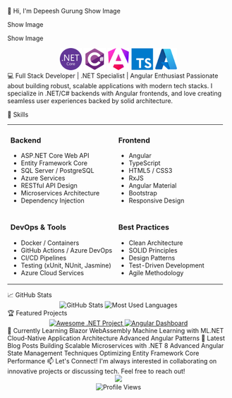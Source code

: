👋 Hi, I'm Depeesh Gurung
Show Image

Show Image

Show Image

<div align="center"> <img src="https://raw.githubusercontent.com/devicons/devicon/master/icons/dotnetcore/dotnetcore-original.svg" alt=".NET Core" width="50" height="50"/> <img src="https://raw.githubusercontent.com/devicons/devicon/master/icons/csharp/csharp-original.svg" alt="C#" width="50" height="50"/> <img src="https://raw.githubusercontent.com/devicons/devicon/master/icons/angular/angular-original.svg" alt="Angular" width="50" height="50"/> <img src="https://raw.githubusercontent.com/devicons/devicon/master/icons/typescript/typescript-original.svg" alt="TypeScript" width="50" height="50"/> <img src="https://raw.githubusercontent.com/devicons/devicon/master/icons/azure/azure-original.svg" alt="Azure" width="50" height="50"/> </div>
💻 Full Stack Developer | .NET Specialist | Angular Enthusiast
Passionate about building robust, scalable applications with modern tech stacks. I specialize in .NET/C# backends with Angular frontends, and love creating seamless user experiences backed by solid architecture.

🚀 Skills
<table> <tr> <td valign="top" width="50%"> <h3>Backend</h3> <ul> <li>ASP.NET Core Web API</li> <li>Entity Framework Core</li> <li>SQL Server / PostgreSQL</li> <li>Azure Services</li> <li>RESTful API Design</li> <li>Microservices Architecture</li> <li>Dependency Injection</li> </ul> </td> <td valign="top" width="50%"> <h3>Frontend</h3> <ul> <li>Angular</li> <li>TypeScript</li> <li>HTML5 / CSS3</li> <li>RxJS</li> <li>Angular Material</li> <li>Bootstrap</li> <li>Responsive Design</li> </ul> </td> </tr> <tr> <td valign="top" width="50%"> <h3>DevOps & Tools</h3> <ul> <li>Docker / Containers</li> <li>GitHub Actions / Azure DevOps</li> <li>CI/CD Pipelines</li> <li>Testing (xUnit, NUnit, Jasmine)</li> <li>Azure Cloud Services</li> </ul> </td> <td valign="top" width="50%"> <h3>Best Practices</h3> <ul> <li>Clean Architecture</li> <li>SOLID Principles</li> <li>Design Patterns</li> <li>Test-Driven Development</li> <li>Agile Methodology</li> </ul> </td> </tr> </table>
📈 GitHub Stats
<div align="center"> <img src="https://github-readme-stats.vercel.app/api?username=lawangGurung&show_icons=true&count_private=true&theme=react" alt="GitHub Stats" height="170"/> <img src="https://github-readme-stats.vercel.app/api/top-langs/?username=yourusername&layout=compact&theme=react" alt="Most Used Languages" height="170"/> </div>
🏆 Featured Projects
<div align="center"> <a href="https://github.com/yourusername/awesome-dotnet-project"> <img src="https://github-readme-stats.vercel.app/api/pin/?username=lawangGurung&repo=awesome-dotnet-project&theme=react" alt="Awesome .NET Project"/> </a> <a href="https://github.com/lawangGurung/angular-dashboard"> <img src="https://github-readme-stats.vercel.app/api/pin/?username=lawangGurung&repo=angular-dashboard&theme=react" alt="Angular Dashboard"/> </a> </div>
🌱 Currently Learning
Blazor WebAssembly
Machine Learning with ML.NET
Cloud-Native Application Architecture
Advanced Angular Patterns
📝 Latest Blog Posts
<!-- BLOG-POST-LIST:START -->
Building Scalable Microservices with .NET 8
Advanced Angular State Management Techniques
Optimizing Entity Framework Core Performance
<!-- BLOG-POST-LIST:END -->
📫 Let's Connect!
I'm always interested in collaborating on innovative projects or discussing tech. Feel free to reach out!

<div align="center"> <a href="mailto:your.email@example.com"> <img src="https://img.shields.io/badge/Email-Contact%20Me-red?style=for-the-badge&logo=gmail"/> </a> </div>
<div align="center"> <img src="https://komarev.com/ghpvc/?username=yourusername&color=brightgreen&style=flat-square&label=Profile+Views" alt="Profile Views"/> </div>
